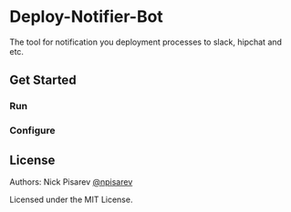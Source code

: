 # Deploy-Notifier-Bot
The tool for notification you deployment processes to slack, hipchat and etc.

## Get Started
### Run
### Configure 

## License
Authors: 
  Nick Pisarev [@npisarev](npisarev.ru)

Licensed under the MIT License.

